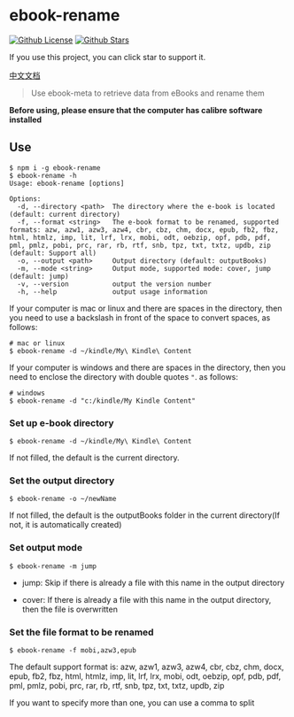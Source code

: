 # ebook-rename

[![Github License](https://img.shields.io/github/license/Calibre-Node/ebook-rename.svg?logo=appveyor&longCache=true&style=flat-square)](https://github.com/Calibre-Node/ebook-rename) [![Github Stars](https://img.shields.io/github/stars/Calibre-Node/ebook-rename.svg?logo=appveyor&longCache=true&style=flat-square)](https://github.com/Calibre-Node/ebook-rename)

If you use this project, you can click star to support it.

[中文文档](https://github.com/Calibre-Node/ebook-rename/blob/master/README-zh.md)

> Use ebook-meta to retrieve data from eBooks and rename them

**Before using, please ensure that the computer has calibre software installed**

## Use

```shell
$ npm i -g ebook-rename
$ ebook-rename -h
Usage: ebook-rename [options]

Options:
  -d, --directory <path>  The directory where the e-book is located (default: current directory)
  -f, --format <string>   The e-book format to be renamed, supported formats: azw, azw1, azw3, azw4, cbr, cbz, chm, docx, epub, fb2, fbz, html, htmlz, imp, lit, lrf, lrx, mobi, odt, oebzip, opf, pdb, pdf, pml, pmlz, pobi, prc, rar, rb, rtf, snb, tpz, txt, txtz, updb, zip (default: Support all)
  -o, --output <path>     Output directory (default: outputBooks)
  -m, --mode <string>     Output mode, supported mode: cover, jump (default: jump)
  -v, --version           output the version number
  -h, --help              output usage information
```

If your computer is mac or linux and there are spaces in the directory, then you need to use a backslash in front of the space to convert spaces, as follows:

```shell
# mac or linux
$ ebook-rename -d ~/kindle/My\ Kindle\ Content
```

If your computer is windows and there are spaces in the directory, then you need to enclose the directory with double quotes `"`. as follows:

```shell
# windows
$ ebook-rename -d "c:/kindle/My Kindle Content"
```

### Set up e-book directory

```shell
$ ebook-rename -d ~/kindle/My\ Kindle\ Content
```

If not filled, the default is the current directory.

### Set the output directory

```shell
$ ebook-rename -o ~/newName
```

If not filled, the default is the outputBooks folder in the current directory(If not, it is automatically created)


### Set output mode

```shell
$ ebook-rename -m jump
```

* jump: Skip if there is already a file with this name in the output directory

* cover: If there is already a file with this name in the output directory, then the file is overwritten

### Set the file format to be renamed

```shell
$ ebook-rename -f mobi,azw3,epub
```

The default support format is: azw, azw1, azw3, azw4, cbr, cbz, chm, docx, epub, fb2, fbz, html, htmlz, imp, lit, lrf, lrx, mobi, odt, oebzip, opf, pdb, pdf, pml, pmlz, pobi, prc, rar, rb, rtf, snb, tpz, txt, txtz, updb, zip

If you want to specify more than one, you can use a comma to split
